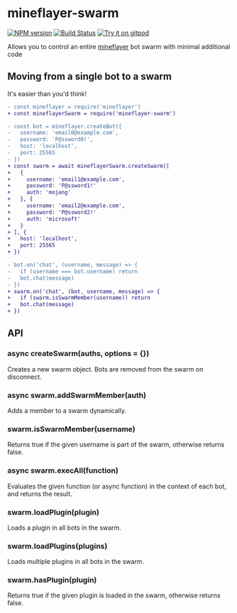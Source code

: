 # mineflayer-swarm
[![NPM version](https://img.shields.io/npm/v/mineflayer-swarm.svg)](http://npmjs.com/package/mineflayer-swarm)
[![Build Status](https://github.com/Pandapip1/mineflayer-swarm/workflows/CI/badge.svg)](https://github.com/Pandapip1/mineflayer-swarm/actions?query=workflow%3A%22CI%22)
[![Try it on gitpod](https://img.shields.io/badge/try-on%20gitpod-brightgreen.svg)](https://gitpod.io/#https://github.com/Pandapip1/mineflayer-swarm)

Allows you to control an entire [mineflayer](https://github.com/PrismarineJS/mineflayer) bot swarm with minimal additional code

## Moving from a single bot to a swarm

It's easier than you'd think!

```diff
- const mineflayer = require('mineflayer')
+ const mineflayerSwarm = require('mineflayer-swarm')

- const bot = mineflayer.createBot({
-   username: 'email0@example.com',
-   password: 'P@ssword0!',
-   host: 'localhost',
-   port: 25565
- })
+ const swarm = await mineflayerSwarm.createSwarm([
+   {
+     username: 'email1@example.com',
+     password: 'P@ssword1!'
+     auth: 'mojang'
+   }, {
+     username: 'email2@example.com',
+     password: 'P@ssword2!'
+     auth: 'microsoft'
+   }
+ ], {
+   host: 'localhost',
+   port: 25565
+ })

- bot.on('chat', (username, message) => {
-   if (username === bot.username) return
-   bot.chat(message)
- })
+ swarm.on('chat', (bot, username, message) => {
+   if (swarm.isSwarmMember(username)) return
+   bot.chat(message)
+ })

```
## API

### async createSwarm(auths, options = {})

Creates a new swarm object. Bots are removed from the swarm on disconnect.

### async swarm.addSwarmMember(auth)

Adds a member to a swarm dynamically.

### swarm.isSwarmMember(username)

Returns true if the given username is part of the swarm, otherwise returns false.

### async swarm.execAll(function)

Evaluates the given function (or async function) in the context of each bot, and returns the result.

### swarm.loadPlugin(plugin)

Loads a plugin in all bots in the swarm.

### swarm.loadPlugins(plugins)

Loads multiple plugins in all bots in the swarm.

### swarm.hasPlugin(plugin)

Returns true if the given plugin is loaded in the swarm, otherwise returns false.
